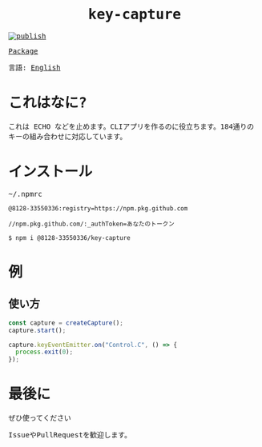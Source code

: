 <samp>
<div align="center">

# key-capture

</div>

[![publish](https://github.com/8128-33550336/key-capture/actions/workflows/publish.yml/badge.svg?event=push)](https://github.com/8128-33550336/key-capture/actions/workflows/publish.yml)

[Package](https://github.com/8128-33550336/key-capture/pkgs/npm/key-capture)

言語: [English](./README.md)

# これはなに?

これは ECHO などを止めます。CLIアプリを作るのに役立ちます。184通りのキーの組み合わせに対応しています。

# インストール

~/.npmrc

```
@8128-33550336:registry=https://npm.pkg.github.com

//npm.pkg.github.com/:_authToken=あなたのトークン
```

```
$ npm i @8128-33550336/key-capture
```

# 例

## 使い方

```ts
const capture = createCapture();
capture.start();

capture.keyEventEmitter.on("Control.C", () => {
  process.exit(0);
});
```

# 最後に

ぜひ使ってください

IssueやPullRequestを歓迎します。

</samp>
